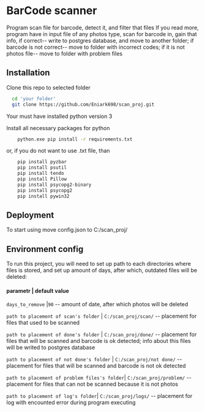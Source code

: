
# BarCode scanner

Program scan file for barcode, detect it, and filter that files
If you read more, program have in input file of any photos type, scan for barcode in, gain that info, if correct-- write to postgres database, and move to another folder; if barcode is not correct-- move to folder with incorrect codes; if it is not photos file-- move to folder with problem files



## Installation

Clone this repo to selected folder

```bash
  cd 'your folder'
  git clone https://github.com/Eniark698/scan_proj.git
```
Your must have installed python version 3

Install all necessary packages for python
```bash
    python.exe pip install -r requirements.txt
```   

or, if you do not want to use .txt file, than
```bash
    pip install pyzbar
    pip install psutil
    pip install tendo
    pip install Pillow
    pip install psycopg2-binary
    pip install psycopg2
    pip install pywin32
```


## Deployment

To start using move config.json to C:/scan_proj/




## Environment config

To run this project, you will need to set up path to each directories where files is stored, and set up amount of days, after which, outdated files will be deleted:
#### parametr | default value 

`days_to_remove` |`90` -- amount of date, after which photos will be deleted

`path to placement of scan's folder` | `C:/scan_proj/scan/` -- placement for files that used to be scanned

`path to placement of done's folder` | `C:/scan_proj/done/` --
placement for files that will be scanned and barcode is ok detected; info about this files will be writed to postgres database

`path to placement of not done's folder` | `C:/scan_proj/not done/` --
placement for files that will be scanned and barcode is not ok detected

`path to placement of problem files's folder`| `C:/scan_proj/problem/` --
placement for files that can not be scanned because it is not photos

`path to placement of log's folder`| `C:/scan_proj/logs/` --
placement for log with encounted error during program executing 